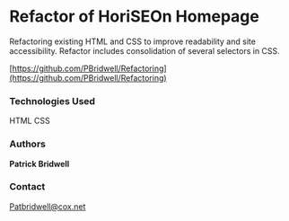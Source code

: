 # Refactor of HoriSEOn Homepage
Refactoring existing HTML and CSS to improve readability and site accessibility. Refactor includes consolidation of several selectors in CSS.

[https://github.com/PBridwell/Refactoring](https://github.com/PBridwell/Refactoring)


### Technologies Used 
HTML
CSS

### Authors
**Patrick Bridwell**

### Contact 
[Patbridwell@cox.net](patbridwell@cox.net)